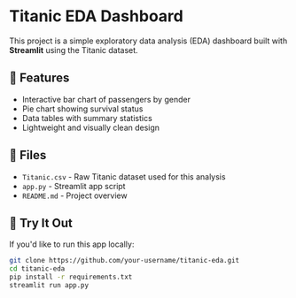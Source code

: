 # Titanic EDA Dashboard

This project is a simple exploratory data analysis (EDA) dashboard built with **Streamlit** using the Titanic dataset.

## 🚀 Features

- Interactive bar chart of passengers by gender
- Pie chart showing survival status
- Data tables with summary statistics
- Lightweight and visually clean design

## 📁 Files

- `Titanic.csv` - Raw Titanic dataset used for this analysis
- `app.py` - Streamlit app script
- `README.md` - Project overview

## 🧪 Try It Out

If you'd like to run this app locally:

```bash
git clone https://github.com/your-username/titanic-eda.git
cd titanic-eda
pip install -r requirements.txt
streamlit run app.py

